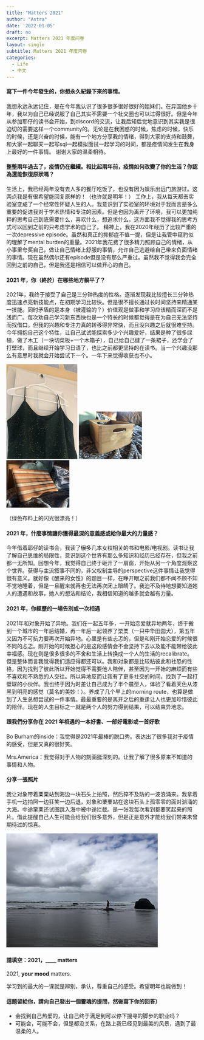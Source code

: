 ```yaml
---
title: "Matters 2021"
author: "Astra"
date: '2022-01-05'
draft: no
excerpt: Matters 2021 年度问卷
layout: single
subtitle: Matters 2021 年度问卷
categories:
  - Life
  - 中文
---
```


#### **寫下一件今年發生的，你想永久紀錄下來的事情。**

我想永远永远记住，是在今年我认识了很多很多很好很好的姐妹们。在异国他乡十年，我以为自己已经说服了自己其实不需要一个社交圈也可以过得很好。但是今年从参加耶仔的读书会开始，到discord的交流，让我后知后觉地意识到其实我是很迫切的需要这样一个community的。无论是在我困惑的时候，焦虑的时候，快乐的时候，还是兴奋的时候，能有一个地方分享我的情绪，得到大家的支持和鼓舞，和大家一起聊天一起写sql一起模拟面试一起学习的时间，都是疫情间发生在我身上最好的一件事情。
谢谢大家的温柔相待。

#### **整整兩年過去了，疫情仍在繼續。相比起兩年前，疫情如何改變了你的生活？你認為還能恢復原狀嗎？**

生活上，我已经两年没有去人多的餐厅吃饭了，也没有因为娱乐出远门旅游过。这两点我是有很希望能回复原样的！（也许就是明年！）
工作上，我从每天都去实验室变成了一个经常性怀疑人生的人。我意识到了实验室的环境对于我而言是多么重要的促进我对于学术热情和专注的因素。但是也因为离开了环境，我可以更加纯粹的思考自己到底需要什么，喜欢什么，想追求什么。这方面我不觉得我的思考方式可以回到之前的只考虑学术的自己了。
精神上，我在2020年经历了比较严重的一次depressive episode。虽然和真正的抑郁症不值一提，但是让我管中窥豹似的理解了mental burden的重量。2021年我花费了很多精力照顾自己的情绪，从小事里夸奖自己，做让自己情绪上舒服的事情，允许自己逃避给自己带来负面情绪的事情。现在虽然偶尔还有episode但是没有那么严重过。虽然我不觉得我会完全回到之前的自己，但是我还是相信可以做开心的自己。

#### **2021 年，你（終於）在哪些地方躺平了？**

2021年，我终于接受了自己是三分钟热度的性格。逐渐发现我比较擅长三分钟热度迅速点亮新技能点，在初期学习比较快。但是很不擅长通过长时间坚持来精通某一技能。同时矛盾的是本身（被灌输的？）价值观是做事和学习应该精而深而不是浅而广。每次劝自己学习新东西快也是一个特长的时候都觉得是在为自己无法坚持而找借口。但我的兴趣和专注力真的转移得非常快，而且没兴趣之后就很难坚持。今年拥抱自己这个特性，让自己试试能探索多少个兴趣爱好，结果是种了很多绿植，做了木工（一块切菜板+一个木箱子），自己给自己缝了一条裙子，还学会了打壁球，而且继续开始学习日语了，也比之前都更坚持的在读书。当一个兴趣没那么有意思时我就会开始尝试下一个。一年下来觉得收获也不小。

![alt text](dress.jpeg)
![alt text](box.jpeg)
![alt text](cutting-board.jpeg)


（绿色布料上的闪光很漂亮！）

#### **2021 年，什麼事情讓你獲得最深的意義感或給你最大的力量感？**

今年借着耶仔的读书会，我读了~~很多~~几本女权相关的书和电影/电视剧。读书让我了解自己思维的局限性，意识到这个世界有那么多知识和经历已经存在，但我之前都一无所知。回想今年，我觉得自己终于砸开了一扇窗，开始从另一个角度观察这个世界。获得与主流叙事不同的，非父权制主导的perspective这件事情让我觉得很有意义。就好像《醒来的女性》的题目一样，在睁开眼之前我们都不闻不顾不知不觉地睡着，但是一旦醒来就再也无法再次闭上眼睛了。我迫不及待地想要知道她人的遭遇和故事，她人的想法和结论，我相信知道的越多就会越有力量。

#### **2021 年，你經歷的一場告別或一次相遇**

2021年和对象开始了异地。我们在一起五年多，一开始恋爱就异地两年，终于搬到一个城市的一年后结婚，再一年后一起领养了栗栗（一只中华田园犬），第五年又因为不可抗力要再次开始异地。心里是有些忐忑的，但是和刚开始恋爱的时候很不同的忐忑。刚开始的时候担心的是这段感情会不会坚持下去以及能不能带给彼此幸福感。现在则是很多很多的不舍和生活上转换成一个人的生活的recalibrate。但是整体而言我觉得我们适应得都还可以。我和对象都是比较粘彼此和社恐的性格，因为找到了彼此所以开始觉得不需要他人陪伴，甚至因为一开始的麻烦而有些不喜欢和不熟悉的人交往。所以异地反而让我有了更多社交的时间，找到了一起打壁球的小伙伴。我也终于因为时差让自己成为了半个晨型人，体验了看着天色从漆黑到明亮的感觉（莫名的美妙！）。养成了几个早上的morning route，也算是做到了人生总想尝试的一件事情。最最重要的是离开之后的重逢让人也更加珍惜彼此的陪伴。现在的人生目标之一就是两个人的努力得到结果，可以结束异地恋。

#### **跟我們分享你在 2021 年相遇的一本好書、一部好電影或一首好歌**

Bo Burham的inside：我觉得是2021年最棒的脱口秀。表达出了很多我对于疫情的感受，但是又真的很好笑。

Mrs.America：我觉得对于人物的刻画挺深刻的。让我了解了很多原来不知道的事情和人物。

#### **分享一張照片**

我让对象带着栗栗站到海边一块石头上拍照，然后猝不及防的一波浪涌来。我拿着手机一边拍照一边狂笑一边后退，对象和栗栗站在这块石头上孤零零的面对汹涌的大海。中途栗栗还试图跳入海中被中途拦截。是一张我每次看到都要笑起来的照片。借此提醒自己人生可能会给我们很多意外，但是正是意外才能给我们带来未曾期待过的惊喜。

![alt text](featured.jpeg "Near the ocean")

#### **請填空：2021，＿＿ matters**

2021, **your mood** matters.

学习到的最大的一课就是辨别，承认，尊重自己的感受。希望明年也能做到！

#### **這題留給你，請向自己發出一個靈魂的提問，然後寫下你的回答）**

- 会找到自己热爱的，让自己终于满足到可以停下搜寻的脚步的职业吗？
- 可能会，可能不会，但是都没关系，在路上我已经见到最美的风景，遇到了最温柔的人。
